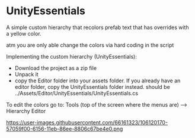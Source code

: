 # UnityEssentials
A simple custom hierarchy that recolors prefab text that has overrides with a yellow color.

atm you are only able change the colors via hard coding in the script


Implementing the custom hierarchy (UnityEssentials):
- Download the project as a zip file
- Unpack it
- copy the Editor folder into your assets folder. If you already have an editor folder, copy the UnityEssentials folder instead.
should be ../Assets/Editor/UnityEssentials/UnityEssentials.cs

To edit the colors go to: Tools (top of the screen where the menus are) --> Hierarchy Editor



https://user-images.githubusercontent.com/66161323/106120170-57059f00-6156-11eb-86ee-8806c67be4e0.png
